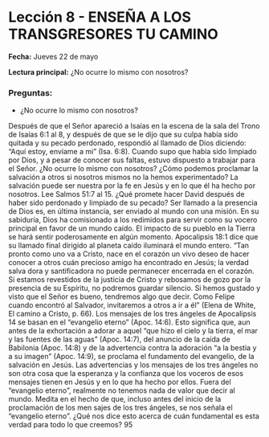 # Lección 8 - ENSEÑA A LOS TRANSGRESORES TU CAMINO

**Fecha:** Jueves 22 de mayo

**Lectura principal:** ¿No ocurre lo mismo con nosotros?

### Preguntas:
- ¿No ocurre lo mismo con nosotros?

Después de que el Señor apareció a Isaías en la escena de la sala del Trono de Isaías 6:1 al 8, y después de que se le dijo que su culpa había sido quitada y su pecado perdonado, respondió al llamado de Dios diciendo: “Aquí estoy, envíame a mi” (Isa. 6:8). Cuando supo que había sido limpiado por Dios, y a pesar de conocer sus faltas, estuvo dispuesto a trabajar para el Señor. ¿No ocurre lo mismo con nosotros? ¿Cómo podemos proclamar la salvación a otros si nosotros mismos no la hemos experimentado? La salvación puede ser nuestra por la fe en Jesús y en lo que él ha hecho por nosotros. Lee Salmos 51:7 al 15. ¿Qué promete hacer David después de haber sido perdonado y limpiado de su pecado? Ser llamado a la presencia de Dios es, en última instancia, ser enviado al mundo con una misión. En su sabiduría, Dios ha comisionado a los redimidos para servir como su vocero principal en favor de un mundo caído. El impacto de su pueblo en la Tierra se hará sentir poderosamente en algún momento. Apocalipsis 18:1 dice que su llamado final dirigido al planeta caído iluminará el mundo entero. “Tan pronto como uno va a Cristo, nace en el corazón un vivo deseo de hacer conocer a otros cuán precioso amigo ha encontrado en Jesús; la verdad salva­ dora y santificadora no puede permanecer encerrada en el corazón. Si estamos revestidos de la justicia de Cristo y rebosamos de gozo por la presencia de su Espíritu, no podremos guardar silencio. Si hemos gustado y visto que el Señor es bueno, tendremos algo que decir. Como Felipe cuando encontró al Salvador, invitaremos a otros a ir a él” (Elena de White, El camino a Cristo, p. 66). Los mensajes de los tres ángeles de Apocalipsis 14 se basan en el “evangelio eterno” (Apoc. 14:6). Esto significa que, aun antes de la exhortación a adorar a aquel “que hizo el cielo y la tierra, el mar y las fuentes de las aguas” (Apoc. 14:7), del anuncio de la caída de Babilonia (Apoc. 14:8) y de la advertencia contra la adoración “a la bestia y a su imagen” (Apoc. 14:9), se proclama el fundamento del evangelio, de la salvación en Jesús. Las advertencias y los mensajes de los tres ángeles no son otra cosa que la esperanza y la confianza que los voceros de esos mensajes tienen en Jesús y en lo que ha hecho por ellos. Fuera del “evangelio eterno”, realmente no tenemos nada de valor que decir al mundo. Medita en el hecho de que, incluso antes del inicio de la proclamación de los men­ sajes de los tres ángeles, se nos señala el “evangelio eterno”. ¿Qué nos dice esto acerca de cuán fundamental es esta verdad para todo lo que creemos? 95